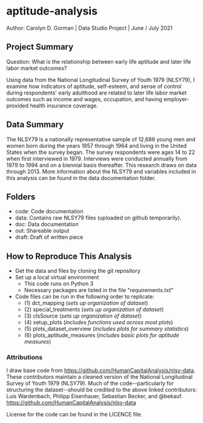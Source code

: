 # aptitude-analysis
Author: Carolyn D. Gorman  |  Data Studio Project  |  June / July 2021

## Project Summary 
Question: What is the relationship between early life aptitude and later life labor market outcomes?

Using data from the National Longitudinal Survey of Youth 1979 (NLSY79), I examine how indicators of aptitude, self-esteem, and sense of control during respondents' early adulthood are related to later life labor market outcomes such as income and wages, occupation, and having employer-provided health insurance coverage.

## Data Summary 
The NLSY79 is a nationally representative sample of 12,686 young men and women born during the years 1957 through 1964 and living in the United States when the survey began. The survey respondents were ages 14 to 22 when first interviewed in 1979. Interviews were conducted annually from 1979 to 1994 and on a biennial basis thereafter. This research draws on data through 2013. More information about the NLSY79 and variables included in this analysis can be found in the data documentation folder.

## Folders 
- code: Code documentation 
- data: Contains raw NLSY79 files (uploaded on github temporarily). 
- doc: Data documentation 
- out: Shareable output 
- draft: Draft of written piece  

## How to Reproduce This Analysis
- Get the data and files by cloning the git repository
- Set up a local virtual environment 
    - This code runs on Python 3
    - Necessary packages are listed in the file "requirements.txt"  
- Code files can be run in the following order to replicate: 
    - (1) dct_mapping (*sets up organization of dataset*)
    - (2) special_treatments (*sets up organization of dataset*) 
    - (3) clsSource (*sets up organization of dataset*)
    - (4) setup_plots (*includes functions used across most plots*)
    - (5) plots_dataset_overview (*includes plots for summary statistics*)
    - (6) plots_aptitude_measures (*includes basic plots for aptitude measures*)

### Attributions 
I draw base code from https://github.com/HumanCapitalAnalysis/nlsy-data. These contributors maintain a cleaned version of the National Longitudinal Survey of Youth 1979 (NLSY79). Much of the code--particularly for structuring the dataset--should be credited to the above linked contributors: Luis Wardenbach, Philipp Eisenhauer, Sebastian Becker, and @bekauf.
https://github.com/HumanCapitalAnalysis/nlsy-data

License for the code can be found in the LICENCE file.
